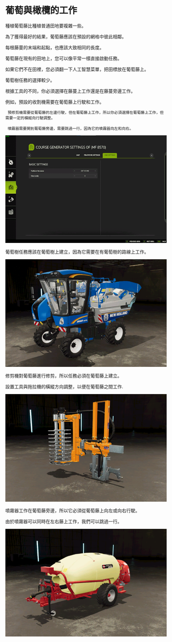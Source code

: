 # 葡萄與橄欖的工作

  
  
種植葡萄藤比種植普通田地要複雜一些。  
  
為了獲得最好的結果，葡萄藤應該在預設的網格中彼此相鄰。  
  
每根藤蔓的末端和起點，也應該大致相同的長度。  
  
葡萄藤在現有的田地上，您可以像平常一樣直接啟動任務。  
  
如果它們不在田裡，您必須翻一下人工智慧菜單，把田標放在葡萄藤上。  
  


  
  
葡萄樹任務的選擇較少。  
  
根據工具的不同，你必須選擇在藤蔓上工作還是在藤蔓旁邊工作。  
  
例如，預設的收割機需要在葡萄藤上行駛和工作。  
  
     預修剪機需要從葡萄藤的左邊行駛，但在葡萄藤上工作，所以你必須選擇在葡萄藤上工作，但需要一定的橫縱向行駛調整。  
  
     噴霧器需要開到葡萄藤旁邊，需要跳過一行，因為它的噴霧器向左和向右。  
  


![Image](../assets/images/vineworkgen_0_0_765_510.png)

  
  
葡萄樹任務應該在葡萄樹上建立，因為它需要在有葡萄樹的路線上工作。  
  


![Image](../assets/images/vineworkharvest_0_0_765_510.png)

  
  
修剪機對葡萄藤進行修剪，所以任務必須在葡萄藤上建立。  
  
設置工具與拖拉機的橫縱方向調整，以便在葡萄藤之間工作.  
  


![Image](../assets/images/vineworkpruner_0_0_765_510.png)

  
  
噴霧器工作在葡萄藤旁邊，所以它必須從葡萄藤上向左或向右行駛。  
  
由於噴霧器可以同時在左右藤上工作，我們可以跳過一行。  
  


![Image](../assets/images/vineworkspray_0_0_765_510.png)

